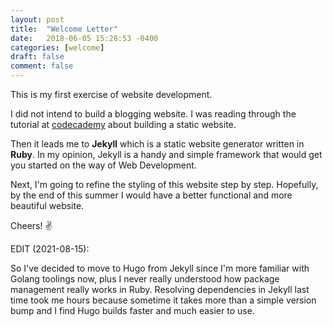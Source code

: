 ```yaml
---
layout: post
title:  "Welcome Letter"
date:   2018-06-05 15:28:53 -0400
categories: [welcome]
draft: false
comment: false
---
```

This is my first exercise of website development.  

I did not intend to build a blogging website. I was reading through the tutorial at [codecademy](https://www.codecademy.com/) about building a static website.  

Then it leads me to **Jekyll** which is a static website generator written in **Ruby**. In my opinion, Jekyll is a handy and simple framework that would get you started on the way of Web Development.  

Next, I'm going to refine the styling of this website step by step. Hopefully, by the end of this summer I would have a better functional and more beautiful website.  

Cheers!   &#9996;

EDIT (2021-08-15):

So I've decided to move to Hugo from Jekyll since I'm more familiar with Golang toolings now, plus I never really understood how package management really works in Ruby. Resolving dependencies in Jekyll last time took me hours because sometime it takes more than a simple version bump and I find Hugo builds faster and much easier to use.
